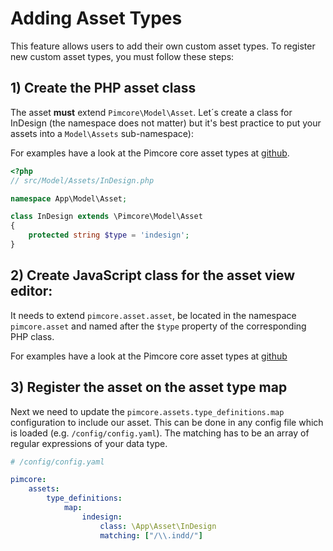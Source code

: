 # Adding Asset Types

This feature allows users to add their own custom asset types.
To register new custom asset types, you must follow these steps:


## 1) Create the PHP asset class

The asset **must** extend `Pimcore\Model\Asset`. Let´s create a class for InDesign (the namespace does not matter)
but it's best practice to put your assets into a `Model\Assets` sub-namespace):

For examples have a look at the Pimcore core asset types at
[github](https://github.com/pimcore/pimcore/tree/11.x/models/Asset).

```php
<?php
// src/Model/Assets/InDesign.php

namespace App\Model\Asset;

class InDesign extends \Pimcore\Model\Asset
{
    protected string $type = 'indesign';
}
```

## 2) Create JavaScript class for the asset view editor:

It needs to extend `pimcore.asset.asset`, be located in the namespace `pimcore.asset` and named after the
`$type` property of the corresponding PHP class.

For examples have a look at the Pimcore core asset types at
[github](https://github.com/pimcore/pimcore/tree/11.x/bundles/AdminBundle/public/js/pimcore/asset)

## 3) Register the asset on the asset type map

Next we need to update the `pimcore.assets.type_definitions.map` configuration to include our asset. This can be done in any config
file which is loaded (e.g. `/config/config.yaml`). The matching has to be an array of regular expressions of your data type.

```yaml
# /config/config.yaml

pimcore:
    assets:
        type_definitions:
            map:
                indesign:
                    class: \App\Asset\InDesign
                    matching: ["/\\.indd/"]
```